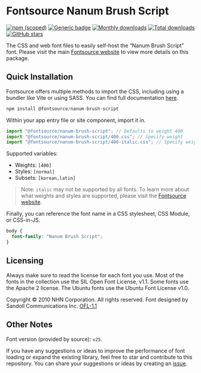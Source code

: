 # Fontsource Nanum Brush Script

[![npm (scoped)](https://img.shields.io/npm/v/@fontsource/nanum-brush-script?color=brightgreen)](https://www.npmjs.com/package/@fontsource/nanum-brush-script) [![Generic badge](https://img.shields.io/badge/fontsource-passing-brightgreen)](https://github.com/fontsource/fontsource) [![Monthly downloads](https://badgen.net/npm/dm/@fontsource/nanum-brush-script)](https://github.com/fontsource/fontsource) [![Total downloads](https://badgen.net/npm/dt/@fontsource/nanum-brush-script)](https://github.com/fontsource/fontsource) [![GitHub stars](https://img.shields.io/github/stars/fontsource/fontsource.svg?style=social&label=Star)](https://github.com/fontsource/fontsource/stargazers)

The CSS and web font files to easily self-host the “Nanum Brush Script” font. Please visit the main [Fontsource website](https://fontsource.org/fonts/nanum-brush-script) to view more details on this package.

## Quick Installation

Fontsource offers multiple methods to import the CSS, including using a bundler like Vite or using SASS. You can find full documentation [here](https://fontsource.org/docs/getting-started/introduction).

```javascript
npm install @fontsource/nanum-brush-script
```

Within your app entry file or site component, import it in.

```javascript
import "@fontsource/nanum-brush-script"; // Defaults to weight 400
import "@fontsource/nanum-brush-script/400.css"; // Specify weight
import "@fontsource/nanum-brush-script/400-italic.css"; // Specify weight and style
```

Supported variables:
- Weights: `[400]`
- Styles: `[normal]`
- Subsets: `[korean,latin]`

> Note: `italic` may not be supported by all fonts. To learn more about what weights and styles are supported, please visit the [Fontsource website](https://fontsource.org/fonts/nanum-brush-script).

Finally, you can reference the font name in a CSS stylesheet, CSS Module, or CSS-in-JS.

```css
body {
  font-family: "Nanum Brush Script";
}
```

## Licensing
Always make sure to read the license for each font you use. Most of the fonts in the collection use the SIL Open Font License, v1.1. Some fonts use the Apache 2 license. The Ubuntu fonts use the Ubuntu Font License v1.0.

Copyright © 2010 NHN Corporation. All rights reserved. Font designed by Sandoll Communications Inc.
[OFL-1.1](https://openfontlicense.org)

## Other Notes
Font version (provided by source): `v25`.

If you have any suggestions or ideas to improve the performance of font loading or expand the existing library, feel free to star and contribute to this repository. You can share your suggestions or ideas by creating an [issue](https://github.com/fontsource/fontsource/issues).